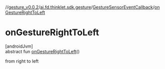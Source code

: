 //[gesture_v0.0.2](../../../index.md)/[ai.fd.thinklet.sdk.gesture](../index.md)/[GestureSensorEventCallback](index.md)/[onGestureRightToLeft](on-gesture-right-to-left.md)

# onGestureRightToLeft

[androidJvm]\
abstract fun [onGestureRightToLeft](on-gesture-right-to-left.md)()

from right to left
